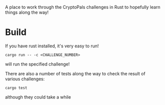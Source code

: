A place to work through the CryptoPals challenges in Rust to hopefully learn things along the way!

# Build

If you have rust installed, it's very easy to run!
```
cargo run -- -c <CHALLENGE_NUMBER>
```
will run the specified challenge!

There are also a number of tests along the way to check the result of
various challenges:
```
cargo test
```
although they could take a while
